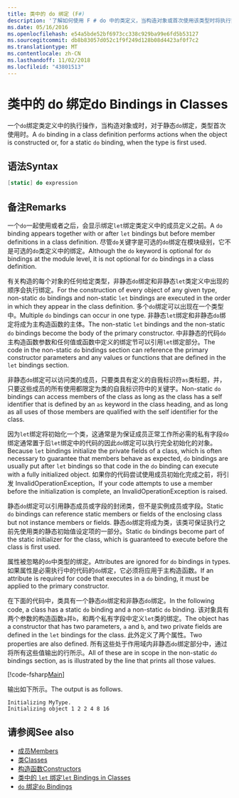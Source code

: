 ```yaml
---
title: 类中的 do 绑定 (F#)
description: '了解如何使用 F # do 中的类定义，当构造对象或首次使用该类型时将执行操作的绑定。'
ms.date: 05/16/2016
ms.openlocfilehash: e54a5bde52bf6973cc338c929ba99e6fd5b53127
ms.sourcegitcommit: db8b83057d052c1f9f249d128b08d4423af0f7c2
ms.translationtype: MT
ms.contentlocale: zh-CN
ms.lasthandoff: 11/02/2018
ms.locfileid: "43801513"
---
```

# <a name="do-bindings-in-classes"></a><span data-ttu-id="4cb5a-103">类中的 do 绑定</span><span class="sxs-lookup"><span data-stu-id="4cb5a-103">do Bindings in Classes</span></span>

<span data-ttu-id="4cb5a-104">一个`do`绑定类定义中的执行操作，当构造对象或时，对于静态`do`绑定，类型首次使用时。</span><span class="sxs-lookup"><span data-stu-id="4cb5a-104">A `do` binding in a class definition performs actions when the object is constructed or, for a static `do` binding, when the type is first used.</span></span>

## <a name="syntax"></a><span data-ttu-id="4cb5a-105">语法</span><span class="sxs-lookup"><span data-stu-id="4cb5a-105">Syntax</span></span>

```fsharp
[static] do expression
```

## <a name="remarks"></a><span data-ttu-id="4cb5a-106">备注</span><span class="sxs-lookup"><span data-stu-id="4cb5a-106">Remarks</span></span>

<span data-ttu-id="4cb5a-107">一个`do`一起使用或者之后，会显示绑定`let`绑定类定义中的成员定义之前。</span><span class="sxs-lookup"><span data-stu-id="4cb5a-107">A `do` binding appears together with or after `let` bindings but before member definitions in a class definition.</span></span> <span data-ttu-id="4cb5a-108">尽管`do`关键字是可选的`do`绑定在模块级别，它不是可选的`do`类定义中的绑定。</span><span class="sxs-lookup"><span data-stu-id="4cb5a-108">Although the `do` keyword is optional for `do` bindings at the module level, it is not optional for `do` bindings in a class definition.</span></span>

<span data-ttu-id="4cb5a-109">有关构造的每个对象的任何给定类型，非静态`do`绑定和非静态`let`类定义中出现的顺序会执行绑定。</span><span class="sxs-lookup"><span data-stu-id="4cb5a-109">For the construction of every object of any given type, non-static `do` bindings and non-static `let` bindings are executed in the order in which they appear in the class definition.</span></span> <span data-ttu-id="4cb5a-110">多个`do`绑定可以出现在一个类型中。</span><span class="sxs-lookup"><span data-stu-id="4cb5a-110">Multiple `do` bindings can occur in one type.</span></span> <span data-ttu-id="4cb5a-111">非静态`let`绑定和非静态`do`绑定将成为主构造函数的主体。</span><span class="sxs-lookup"><span data-stu-id="4cb5a-111">The non-static `let` bindings and the non-static `do` bindings become the body of the primary constructor.</span></span> <span data-ttu-id="4cb5a-112">中非静态的代码`do`主构造函数参数和任何值或函数中定义的绑定节可以引用`let`绑定部分。</span><span class="sxs-lookup"><span data-stu-id="4cb5a-112">The code in the non-static `do` bindings section can reference the primary constructor parameters and any values or functions that are defined in the `let` bindings section.</span></span>

<span data-ttu-id="4cb5a-113">非静态`do`绑定可以访问类的成员，只要类具有定义的自我标识符`as`类标题，并，只要这些成员的所有使用都限定为类的自我标识符中的关键字。</span><span class="sxs-lookup"><span data-stu-id="4cb5a-113">Non-static `do` bindings can access members of the class as long as the class has a self identifier that is defined by an `as` keyword in the class heading, and as long as all uses of those members are qualified with the self identifier for the class.</span></span>

<span data-ttu-id="4cb5a-114">因为`let`绑定将初始化一个类，这通常是为保证成员正常工作所必需的私有字段`do`绑定通常置于后`let`绑定中的代码的因此`do`绑定可以执行完全初始化的对象。</span><span class="sxs-lookup"><span data-stu-id="4cb5a-114">Because `let` bindings initialize the private fields of a class, which is often necessary to guarantee that members behave as expected, `do` bindings are usually put after `let` bindings so that code in the `do` binding can execute with a fully initialized object.</span></span> <span data-ttu-id="4cb5a-115">如果你的代码尝试使用成员初始化完成之前，将引发 InvalidOperationException。</span><span class="sxs-lookup"><span data-stu-id="4cb5a-115">If your code attempts to use a member before the initialization is complete, an InvalidOperationException is raised.</span></span>

<span data-ttu-id="4cb5a-116">静态`do`绑定可以引用静态成员或字段的封闭类，但不是实例成员或字段。</span><span class="sxs-lookup"><span data-stu-id="4cb5a-116">Static `do` bindings can reference static members or fields of the enclosing class but not instance members or fields.</span></span> <span data-ttu-id="4cb5a-117">静态`do`绑定将成为类，该类可保证执行之前先使用类的静态初始值设定项的一部分。</span><span class="sxs-lookup"><span data-stu-id="4cb5a-117">Static `do` bindings become part of the static initializer for the class, which is guaranteed to execute before the class is first used.</span></span>

<span data-ttu-id="4cb5a-118">属性被忽略的`do`中类型的绑定。</span><span class="sxs-lookup"><span data-stu-id="4cb5a-118">Attributes are ignored for `do` bindings in types.</span></span> <span data-ttu-id="4cb5a-119">如果属性是必需执行中的代码的`do`绑定，它必须将应用于主构造函数。</span><span class="sxs-lookup"><span data-stu-id="4cb5a-119">If an attribute is required for code that executes in a `do` binding, it must be applied to the primary constructor.</span></span>

<span data-ttu-id="4cb5a-120">在下面的代码中，类具有一个静态`do`绑定和非静态`do`绑定。</span><span class="sxs-lookup"><span data-stu-id="4cb5a-120">In the following code, a class has a static `do` binding and a non-static `do` binding.</span></span> <span data-ttu-id="4cb5a-121">该对象具有两个参数的构造函数`a`并`b`，和两个私有字段中定义`let`类的绑定。</span><span class="sxs-lookup"><span data-stu-id="4cb5a-121">The object has a constructor that has two parameters, `a` and `b`, and two private fields are defined in the `let` bindings for the class.</span></span> <span data-ttu-id="4cb5a-122">此外定义了两个属性。</span><span class="sxs-lookup"><span data-stu-id="4cb5a-122">Two properties are also defined.</span></span> <span data-ttu-id="4cb5a-123">所有这些处于作用域内非静态`do`绑定部分中，通过将所有这些值输出的行所示。</span><span class="sxs-lookup"><span data-stu-id="4cb5a-123">All of these are in scope in the non-static `do` bindings section, as is illustrated by the line that prints all those values.</span></span>

[!code-fsharp[Main](../../../../samples/snippets/fsharp/lang-ref-1/snippet3101.fs)]

<span data-ttu-id="4cb5a-124">输出如下所示。</span><span class="sxs-lookup"><span data-stu-id="4cb5a-124">The output is as follows.</span></span>

```console
Initializing MyType.
Initializing object 1 2 2 4 8 16
```

## <a name="see-also"></a><span data-ttu-id="4cb5a-125">请参阅</span><span class="sxs-lookup"><span data-stu-id="4cb5a-125">See also</span></span>

- [<span data-ttu-id="4cb5a-126">成员</span><span class="sxs-lookup"><span data-stu-id="4cb5a-126">Members</span></span>](index.md)
- [<span data-ttu-id="4cb5a-127">类</span><span class="sxs-lookup"><span data-stu-id="4cb5a-127">Classes</span></span>](../classes.md)
- [<span data-ttu-id="4cb5a-128">构造函数</span><span class="sxs-lookup"><span data-stu-id="4cb5a-128">Constructors</span></span>](constructors.md)
- [<span data-ttu-id="4cb5a-129">类中的 `let` 绑定</span><span class="sxs-lookup"><span data-stu-id="4cb5a-129">`let` Bindings in Classes</span></span>](let-bindings-in-classes.md)
- [<span data-ttu-id="4cb5a-130">`do` 绑定</span><span class="sxs-lookup"><span data-stu-id="4cb5a-130">`do` Bindings</span></span>](../functions/do-Bindings.md)
